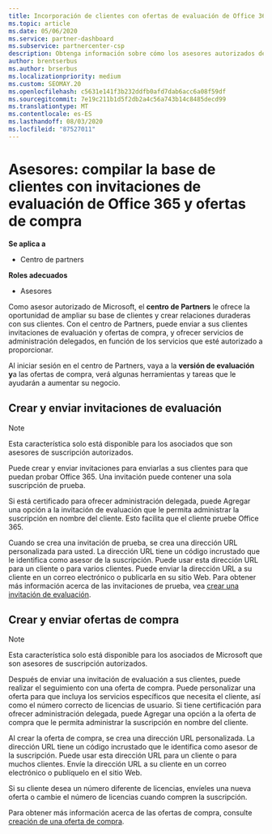 ```yaml
---
title: Incorporación de clientes con ofertas de evaluación de Office 365
ms.topic: article
ms.date: 05/06/2020
ms.service: partner-dashboard
ms.subservice: partnercenter-csp
description: Obtenga información sobre cómo los asesores autorizados de Microsoft pueden crecer sus suscripciones de Office 365. Crear y enviar invitaciones de evaluación de Office 365 y ofertas de compra a los clientes.
author: brentserbus
ms.author: brserbus
ms.localizationpriority: medium
ms.custom: SEOMAY.20
ms.openlocfilehash: c5631e141f3b232ddfb0afd7dab6acc6a08f59df
ms.sourcegitcommit: 7e19c211b1d5f2db2a4c56a743b14c8485decd99
ms.translationtype: MT
ms.contentlocale: es-ES
ms.lasthandoff: 08/03/2020
ms.locfileid: "87527011"
---
```

# <a name="advisors-build-your-client-base-with-office-365-trial-invitations-and-purchase-offers"></a>Asesores: compilar la base de clientes con invitaciones de evaluación de Office 365 y ofertas de compra

**Se aplica a**

- Centro de partners
 
**Roles adecuados**

- Asesores


Como asesor autorizado de Microsoft, el **centro de Partners** le ofrece la oportunidad de ampliar su base de clientes y crear relaciones duraderas con sus clientes. Con el centro de Partners, puede enviar a sus clientes invitaciones de evaluación y ofertas de compra, y ofrecer servicios de administración delegados, en función de los servicios que esté autorizado a proporcionar.

Al iniciar sesión en el centro de Partners, vaya a la **versión de evaluación y**a las ofertas de compra, verá algunas herramientas y tareas que le ayudarán a aumentar su negocio.

## <a name="create-and-send-trial-invitations"></a>Crear y enviar invitaciones de evaluación

> [!NOTE]
> Esta característica solo está disponible para los asociados que son asesores de suscripción autorizados.

Puede crear y enviar invitaciones para enviarlas a sus clientes para que puedan probar Office 365. Una invitación puede contener una sola suscripción de prueba.

Si está certificado para ofrecer administración delegada, puede Agregar una opción a la invitación de evaluación que le permita administrar la suscripción en nombre del cliente. Esto facilita que el cliente pruebe Office 365.

Cuando se crea una invitación de prueba, se crea una dirección URL personalizada para usted. La dirección URL tiene un código incrustado que le identifica como asesor de la suscripción. Puede usar esta dirección URL para un cliente o para varios clientes. Puede enviar la dirección URL a su cliente en un correo electrónico o publicarla en su sitio Web.
Para obtener más información acerca de las invitaciones de prueba, vea [crear una invitación de evaluación](advisors-create-a-trial-invitation.md).

## <a name="create-and-send-purchase-offers"></a>Crear y enviar ofertas de compra

> [!NOTE]
> Esta característica solo está disponible para los asociados de Microsoft que son asesores de suscripción autorizados.

Después de enviar una invitación de evaluación a sus clientes, puede realizar el seguimiento con una oferta de compra. Puede personalizar una oferta para que incluya los servicios específicos que necesita el cliente, así como el número correcto de licencias de usuario. Si tiene certificación para ofrecer administración delegada, puede Agregar una opción a la oferta de compra que le permita administrar la suscripción en nombre del cliente.

Al crear la oferta de compra, se crea una dirección URL personalizada. La dirección URL tiene un código incrustado que le identifica como asesor de la suscripción. Puede usar esta dirección URL para un cliente o para muchos clientes. Envíe la dirección URL a su cliente en un correo electrónico o publíquelo en el sitio Web.

Si su cliente desea un número diferente de licencias, envíeles una nueva oferta o cambie el número de licencias cuando compren la suscripción.

Para obtener más información acerca de las ofertas de compra, consulte [creación de una oferta de compra](advisor-create-a-purchase-offer.md).
